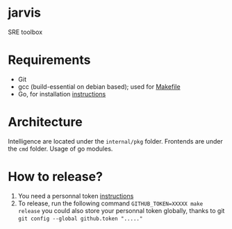 # jarvis
SRE toolbox

# Requirements

- Git
- gcc (build-essential on debian based); used for [Makefile](Makefile)
- Go, for installation [instructions](https://golang.org/doc/install)

# Architecture

Intelligence are located under the `internal/pkg` folder. Frontends are under the `cmd` folder.
Usage of go modules.

# How to release?

1. You need a personnal token [instructions](https://help.github.com/en/github/authenticating-to-github/creating-a-personal-access-token-for-the-command-line)
2. To release, run the following command `GITHUB_TOKEN=XXXXX make release`
you could also store your personnal token globally, thanks to git `git config --global github.token "....."`
